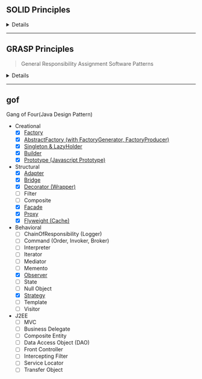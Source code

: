 ## SOLID Principles
<details>
  <summary>Details</summary>
  <p>
    
1. Single Responsibility Principle
> [https://ko.wikipedia.org/wiki/%EB%8B%A8%EC%9D%BC_%EC%B1%85%EC%9E%84_%EC%9B%90%EC%B9%99](https://ko.wikipedia.org/wiki/%EB%8B%A8%EC%9D%BC_%EC%B1%85%EC%9E%84_%EC%9B%90%EC%B9%99)
2. Open Closed Principle
> [https://ko.wikipedia.org/wiki/%EA%B0%9C%EB%B0%A9-%ED%8F%90%EC%87%84_%EC%9B%90%EC%B9%99](https://ko.wikipedia.org/wiki/%EA%B0%9C%EB%B0%A9-%ED%8F%90%EC%87%84_%EC%9B%90%EC%B9%99)
3. Liskov Substitution Principle
> [https://ko.wikipedia.org/wiki/%EB%A6%AC%EC%8A%A4%EC%BD%94%ED%94%84_%EC%B9%98%ED%99%98_%EC%9B%90%EC%B9%99](https://ko.wikipedia.org/wiki/%EB%A6%AC%EC%8A%A4%EC%BD%94%ED%94%84_%EC%B9%98%ED%99%98_%EC%9B%90%EC%B9%99)
4. Interface Segregation Principle
> [https://ko.wikipedia.org/wiki/%EC%9D%B8%ED%84%B0%ED%8E%98%EC%9D%B4%EC%8A%A4_%EB%B6%84%EB%A6%AC_%EC%9B%90%EC%B9%99](https://ko.wikipedia.org/wiki/%EC%9D%B8%ED%84%B0%ED%8E%98%EC%9D%B4%EC%8A%A4_%EB%B6%84%EB%A6%AC_%EC%9B%90%EC%B9%99)
5. Dependency Inversion Principle
> [https://ko.wikipedia.org/wiki/%EC%9D%98%EC%A1%B4%EA%B4%80%EA%B3%84_%EC%97%AD%EC%A0%84_%EC%9B%90%EC%B9%99](https://ko.wikipedia.org/wiki/%EC%9D%98%EC%A1%B4%EA%B4%80%EA%B3%84_%EC%97%AD%EC%A0%84_%EC%9B%90%EC%B9%99)
  </p>
</details>

---
## GRASP Principles
> General Responsibility Assignment Software Patterns

<details>
  <summary>Details</summary>
  <p>
    
1. Information Expert
2. Creator
3. Controller
4. Low Coupling (Loose Coupling)
5. High Cohesion
6. Polymorphism
7. Pure Fabrication
8. Indirection
9. Protected Variations
  </p>
</details>

---
## gof
Gang of Four(Java Design Pattern)

- Creational
  - [x] [Factory](./src/creational/factory)
  - [x] [AbstractFactory (with FactoryGenerator, FactoryProducer)](./src/creational/abstractFactory)
  - [x] [Singleton & LazyHolder](./src/creational/singleton)
  - [x] [Builder](./src/creational/builder)
  - [x] [Prototype (Javascript Prototype)](./src/creational/prototype)
- Structural
  - [x] [Adapter](./src/structural/adapter)
  - [x] [Bridge](./src/structural/bridge)
  - [x] [Decorator (Wrapper)](./src/structural/decorator)
  - [ ] Filter
  - [ ] Composite
  - [X] [Facade](./src/structural/facade)
  - [X] [Proxy](./src/structural/proxy)
  - [x] [Flyweight (Cache)](./src/structural/flyweight)
- Behavioral
  - [ ] ChainOfResponsibility (Logger)
  - [ ] Command (Order, Invoker, Broker)
  - [ ] Interpreter
  - [ ] Iterator
  - [ ] Mediator
  - [ ] Memento
  - [X] [Observer](./src/behavioral/observer)
  - [ ] State
  - [ ] Null Object
  - [X] [Strategy](./src/behavioral/strategy)
  - [ ] Template
  - [ ] Visitor
- J2EE
  - [ ] MVC
  - [ ] Business Delegate
  - [ ] Composite Entity
  - [ ] Data Access Object (DAO)
  - [ ] Front Controller
  - [ ] Intercepting Filter
  - [ ] Service Locator
  - [ ] Transfer Object
